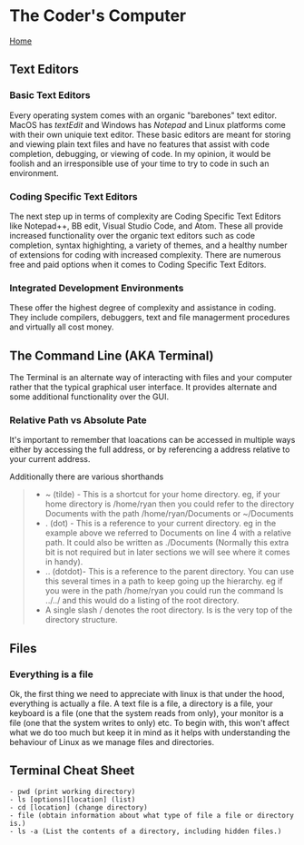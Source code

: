 # The Coder's Computer

[Home](index.md)

## Text Editors

### Basic Text Editors

Every operating system comes with an organic "barebones" text editor. MacOS has *textEdit* and Windows has *Notepad* and Linux platforms come with their 
own uniquie text editor. These basic editors are meant for storing and viewing plain text files and have no features that assist with code completion, 
debugging, or viewing of code. In my opinion, it would be foolish and an irresponsible use of your time to try to code in such an environment.

### Coding Specific Text Editors

The next step up in terms of complexity are Coding Specific Text Editors like Notepad++, BB edit, Visual Studio Code, and Atom. These all provide 
increased functionality over the organic text editors such as code completion, syntax highighting, a variety of themes, and a healthy number of 
extensions for coding with increased complexity. There are numerous free and paid options when it comes to Coding Specific Text Editors.

### Integrated Development Environments

These offer the highest degree of complexity and assistance in coding. They include compilers, debuggers, text and file managerment procedures and 
virtually all cost money.

## The Command Line (AKA Terminal)

The Terminal is an alternate way of interacting with files and your computer rather that the typical graphical user interface. It provides alternate 
and some additional functionality over the GUI.

### Relative Path vs Absolute Pate

It's important to remember that loacations can be accessed in multiple ways either by accessing the full address, or by referencing a address relative to 
your current address.

Additionally there are various shorthands

> - ~ (tilde) - This is a shortcut for your home directory. eg, if your home directory is /home/ryan then you could refer to the directory Documents with 
> the path /home/ryan/Documents or ~/Documents
> - . (dot) - This is a reference to your current directory. eg in the example above we referred to Documents on line 4 with a relative path. It could 
> also be written as ./Documents (Normally this extra bit is not required but in later sections we will see where it comes in handy).
> - .. (dotdot)- This is a reference to the parent directory. You can use this several times in a path to keep going up the hierarchy. eg if you were in 
> the path /home/ryan you could run the command ls ../../ and this would do a listing of the root directory.
> - A single slash / denotes the root directory. Is is the very top of the directory structure.

## Files

### Everything is a file

Ok, the first thing we need to appreciate with linux is that under the hood, everything is actually a file. A text file is a file, a directory is a 
file, your keyboard is a file (one that the system reads from only), your monitor is a file (one that the system writes to only) etc. To begin with, 
this won't affect what we do too much but keep it in mind as it helps with understanding the behaviour of Linux as we manage files and directories.

## Terminal Cheat Sheet

```
- pwd (print working directory)
- ls [options][location] (list)
- cd [location] (change directory)
- file (obtain information about what type of file a file or directory is.)
- ls -a (List the contents of a directory, including hidden files.)
```
